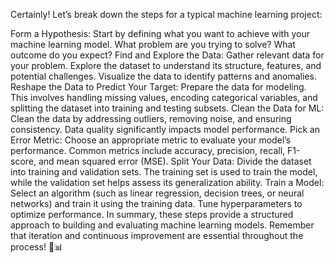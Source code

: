 Certainly! Let’s break down the steps for a typical machine learning project:


Form a Hypothesis: Start by defining what you want to achieve with your machine learning model. What problem are you trying to solve? What outcome do you expect?
Find and Explore the Data: Gather relevant data for your problem. Explore the dataset to understand its structure, features, and potential challenges. Visualize the data to identify patterns and anomalies.
Reshape the Data to Predict Your Target: Prepare the data for modeling. This involves handling missing values, encoding categorical variables, and splitting the dataset into training and testing subsets.
Clean the Data for ML: Clean the data by addressing outliers, removing noise, and ensuring consistency. Data quality significantly impacts model performance.
Pick an Error Metric: Choose an appropriate metric to evaluate your model’s performance. Common metrics include accuracy, precision, recall, F1-score, and mean squared error (MSE).
Split Your Data: Divide the dataset into training and validation sets. The training set is used to train the model, while the validation set helps assess its generalization ability.
Train a Model: Select an algorithm (such as linear regression, decision trees, or neural networks) and train it using the training data. Tune hyperparameters to optimize performance.
In summary, these steps provide a structured approach to building and evaluating machine learning models. Remember that iteration and continuous improvement are essential throughout the process! 🤖📊
